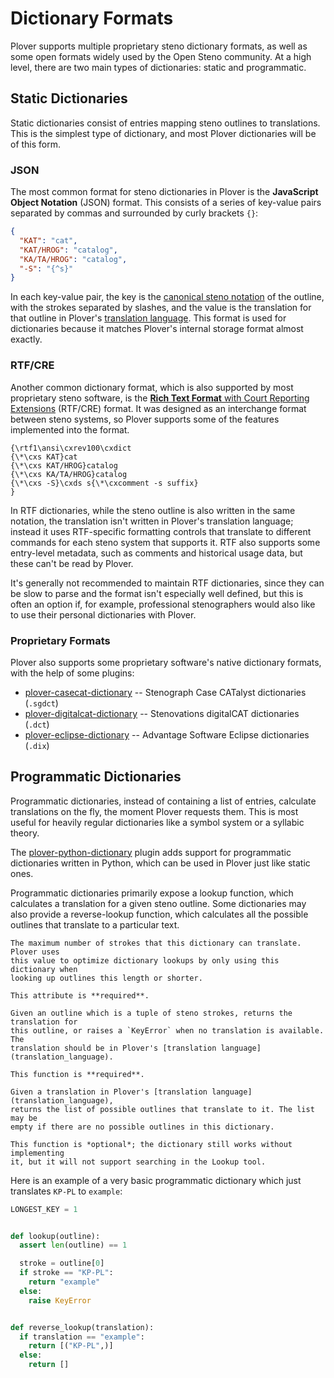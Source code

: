 # Dictionary Formats

Plover supports multiple proprietary steno dictionary formats, as well as
some open formats widely used by the Open Steno community. At a high level,
there are two main types of dictionaries: static and programmatic.

## Static Dictionaries

Static dictionaries consist of entries mapping steno outlines to translations.
This is the simplest type of dictionary, and most Plover dictionaries will
be of this form.

### JSON

The most common format for steno dictionaries in Plover is the **JavaScript
Object Notation** (JSON) format. This consists of a series of key-value pairs
separated by commas and surrounded by curly brackets `{}`:

```json
{
  "KAT": "cat",
  "KAT/HROG": "catalog",
  "KA/TA/HROG": "catalog",
  "-S": "{^s}"
}
```

In each key-value pair, the key is the [canonical steno notation](steno-notation)
of the outline, with the strokes separated by slashes, and the value is the
translation for that outline in Plover's [translation language](translation_language).
This format is used for dictionaries because it matches Plover's internal
storage format almost exactly.

### RTF/CRE

Another common dictionary format, which is also supported by most proprietary
steno software, is the
[**Rich Text Format** with Court Reporting Extensions](http://www.legalxml.org/workgroups/substantive/transcripts/cre-spec.htm)
(RTF/CRE) format. It was designed as an interchange format between steno
systems, so Plover supports some of the features implemented into the format.

```rtf
{\rtf1\ansi\cxrev100\cxdict
{\*\cxs KAT}cat
{\*\cxs KAT/HROG}catalog
{\*\cxs KA/TA/HROG}catalog
{\*\cxs -S}\cxds s{\*\cxcomment -s suffix}
}
```

In RTF dictionaries, while the steno outline is also written in the same
notation, the translation isn't written in Plover's translation language;
instead it uses RTF-specific formatting controls that translate to different
commands for each steno system that supports it. RTF also supports some
entry-level metadata, such as comments and historical usage data, but these
can't be read by Plover.

It's generally not recommended to maintain RTF dictionaries, since they can be
slow to parse and the format isn't especially well defined, but this is often
an option if, for example, professional stenographers would also like to use
their personal dictionaries with Plover.

### Proprietary Formats

Plover also supports some proprietary software's native dictionary formats,
with the help of some plugins:

- [plover-casecat-dictionary](https://github.com/marnanel/plover_casecat_dictionary) -- Stenograph Case CATalyst dictionaries (`.sgdct`)
- [plover-digitalcat-dictionary](https://github.com/marnanel/plover_digitalcat_dictionary) -- Stenovations digitalCAT dictionaries (`.dct`)
- [plover-eclipse-dictionary](https://github.com/marnanel/plover_eclipse_dictionary) -- Advantage Software Eclipse dictionaries (`.dix`)

## Programmatic Dictionaries

Programmatic dictionaries, instead of containing a list of entries, calculate
translations on the fly, the moment Plover requests them. This is most useful
for heavily regular dictionaries like a symbol system or a syllabic theory.

The [plover-python-dictionary](https://github.com/benoit-pierre/plover_python_dictionary)
plugin adds support for programmatic dictionaries written in Python, which can
be used in Plover just like static ones.

Programmatic dictionaries primarily expose a lookup function, which calculates
a translation for a given steno outline. Some dictionaries may also provide a
reverse-lookup function, which calculates all the possible outlines that
translate to a particular text.

```{data} LONGEST_KEY
The maximum number of strokes that this dictionary can translate. Plover uses
this value to optimize dictionary lookups by only using this dictionary when
looking up outlines this length or shorter.

This attribute is **required**.
```

```{function} lookup(outline: Tuple[str]) -> str
Given an outline which is a tuple of steno strokes, returns the translation for
this outline, or raises a `KeyError` when no translation is available. The
translation should be in Plover's [translation language](translation_language).

This function is **required**.
```

```{function} reverse_lookup(translation: str) -> List[Tuple[str]]
Given a translation in Plover's [translation language](translation_language),
returns the list of possible outlines that translate to it. The list may be
empty if there are no possible outlines in this dictionary.

This function is *optional*; the dictionary still works without implementing
it, but it will not support searching in the Lookup tool.
```

Here is an example of a very basic programmatic dictionary which just
translates `KP-PL` to `example`:

```python
LONGEST_KEY = 1


def lookup(outline):
  assert len(outline) == 1

  stroke = outline[0]
  if stroke == "KP-PL":
    return "example"
  else:
    raise KeyError


def reverse_lookup(translation):
  if translation == "example":
    return [("KP-PL",)]
  else:
    return []
```
